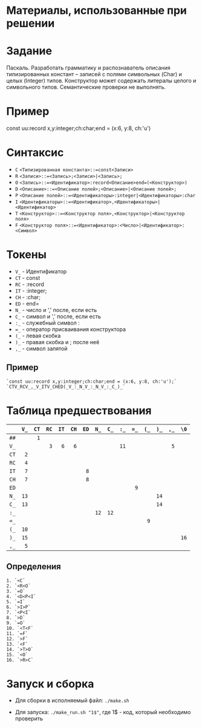 # Материалы, использованные при решении

# Задание
  Паскаль. Разработать грамматику и распознаватель описания типизированных констант – записей с полями символьных (Char) и целых (Integer) типов. Конструктор может содержать литералы целого и символьного типов. Семантические проверки не выполнять.


# Пример
  const uu:record x,y:integer;ch:char;end = (x:6, y:8, ch:'u')

# Синтаксиc
  * `C` `<Типизированная константа>::=const<Записи>`
  * `R` `<Записи>::=<Запись>;<Записи>|<Запись>;`
  * `O` `<Запись>::=<Идентификатор>:record<Описание>end=(<Конструктор>)`
  * `D` `<Описание>::=<Описание полей>;<Описание>|<Описание полей>;`
  * `P` `<Описание полей>::=<Идентификаторы>:integer|<Идентификаторы>:char`
  * `I` `<Идентификаторы>::=<Идентификатор>,<Идентификаторы>|<Идентификатор>`
  * `T` `<Конструктор>::=<Конструктор поля>,<Конструктор>|<Конструктор поля>`
  * `F` `<Конструктор поля>::=<Идентификатор>:<Число>|<Идентификатор>:<Символ>`

# Токены
  * `V_` - Идентификатор
  * `CT` - const
  * `RC` - :record
  * `IT` - :integer;
  * `CH` - :char;
  * `ED` - end=
  * `N_` - число и ',' после, если есть
  * `С_` - символ и ',' после, если есть
  * `:_` - служебный символ :
  * `=_` - оператор присваивания конструктора
  * `(_` - левая скобка
  * `)_` - правая скобка и ; после неё
  * `,_` - символ запятой

  ## Пример
    `const uu:record x,y:integer;ch:char;end = (x:6, y:8, ch:'u');`
    `CTV_RCV_,_V_ITV_CHED(_V_:_N_V_:_N_V_:_C_)_`

# Таблица предшествования

|    |`V_`|`CT`|`RC`|`IT`|`CH`|`ED`|`N_`|`C_`|`:_`|`=_`|`(_`|`)_`|`,_`|`\0`|
|:-: |----|----|----|----|----|----|----|----|----|----|----|----|----|----|
|`##`|`  `|` 1`|`  `|`  `|`  `|`  `|`  `|`  `|`  `|`  `|`  `|`  `|`  `|`  `|
|`V_`|`  `|`  `|` 3`|` 6`|` 6`|`  `|`  `|`  `|`11`|`  `|`  `|`  `|` 5`|`  `|
|`CT`|` 2`|`  `|`  `|`  `|`  `|`  `|`  `|`  `|`  `|`  `|`  `|`  `|`  `|`  `|
|`RC`|` 4`|`  `|`  `|`  `|`  `|`  `|`  `|`  `|`  `|`  `|`  `|`  `|`  `|`  `|
|`IT`|` 7`|`  `|`  `|`  `|`  `|` 8`|`  `|`  `|`  `|`  `|`  `|`  `|`  `|`  `|
|`CH`|` 7`|`  `|`  `|`  `|`  `|` 8`|`  `|`  `|`  `|`  `|`  `|`  `|`  `|`  `|
|`ED`|`  `|`  `|`  `|`  `|`  `|`  `|`  `|`  `|`  `|` 9`|`  `|`  `|`  `|`  `|
|`N_`|`13`|`  `|`  `|`  `|`  `|`  `|`  `|`  `|`  `|`  `|`  `|`14`|`  `|`  `|
|`C_`|`13`|`  `|`  `|`  `|`  `|`  `|`  `|`  `|`  `|`  `|`  `|`14`|`  `|`  `|
|`:_`|`  `|`  `|`  `|`  `|`  `|`  `|`12`|`12`|`  `|`  `|`  `|`  `|`  `|`  `|
|`=_`|`  `|`  `|`  `|`  `|`  `|`  `|`  `|`  `|`  `|`  `|` 9`|`  `|`  `|`  `|
|`(_`|`10`|`  `|`  `|`  `|`  `|`  `|`  `|`  `|`  `|`  `|`  `|`  `|`  `|`  `|
|`)_`|`15`|`  `|`  `|`  `|`  `|`  `|`  `|`  `|`  `|`  `|`  `|`  `|`  `|`16`|
|`,_`|` 5`|`  `|`  `|`  `|`  `|`  `|`  `|`  `|`  `|`  `|`  `|`  `|`  `|`  `|

  ## Определения
    1. `<C`
    2. `<R<O`
    3. `=O`
    4. `<D<P<I`
    5. `=I`
    6. `>I>P`
    7. `<P<I`
    8. `>D`
    9. `=O`
    10. `<T<F`
    11. `=F`
    12. `>F`
    13. `<F`
    14. `>T>O`
    15. `<O`
    16. `>R>C`

# Запуск и сборка
  * Для сборки в исполняемый файл: `./make.sh`

  * Для запуска: `./make_run.sh "1$"`, где 1$ - код, который необходимо проверить

